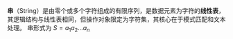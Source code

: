 **串**（String）是由零个或多个字符组成的有限序列，是数据元素为字符的**线性表**，其逻辑结构与线性表相同，但操作对象限定为字符集，其核心在于模式匹配和文本处理。
串形式为 $S = a_1a_2 \dots a_n$